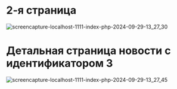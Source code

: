 # 2-я страница
![screencapture-localhost-1111-index-php-2024-09-29-13_27_30](https://github.com/user-attachments/assets/d91db04a-6168-4573-bf2e-ef846a041b9f)

# Детальная страница новости с идентификатором 3
![screencapture-localhost-1111-index-php-2024-09-29-13_27_45](https://github.com/user-attachments/assets/73ac21ab-9cd8-4bde-baa3-1f80d8c70fb1)
